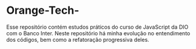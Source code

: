 # Orange-Tech-
Esse repositório contém estudos práticos do curso de JavaScript da DIO com o Banco Inter. Neste repositório há minha evolução no entendimento dos códigos, bem como a refatoração progressiva deles.
